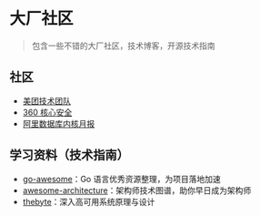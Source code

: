 # 大厂社区

> 包含一些不错的大厂社区，技术博客，开源技术指南



## 社区

- [美团技术团队](https://tech.meituan.com/)
- [360 核心安全](https://blogs.360.cn/)
- [阿里数据库内核月报](http://mysql.taobao.org/monthly/)


## 学习资料（技术指南）

- [go-awesome](https://github.com/shockerli/go-awesome)：Go 语言优秀资源整理，为项目落地加速
- [awesome-architecture](https://github.com/toutiaoio/awesome-architecture)：架构师技术图谱，助你早日成为架构师
- [thebyte](https://www.thebyte.com.cn)：深入高可用系统原理与设计


